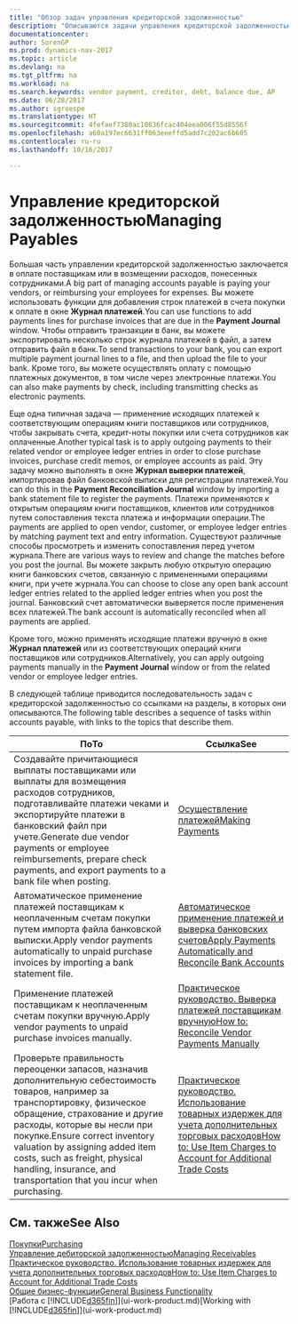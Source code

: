 ```yaml
---
title: "Обзор задач управления кредиторской задолженностью"
description: "Описываются задачи управления кредиторской задолженностью, например, оплата кредиторам или применение исходящих платежей к операциями книг для закрытия счетов или кредит-нот."
documentationcenter: 
author: SorenGP
ms.prod: dynamics-nav-2017
ms.topic: article
ms.devlang: na
ms.tgt_pltfrm: na
ms.workload: na
ms.search.keywords: vendor payment, creditor, debt, balance due, AP
ms.date: 06/28/2017
ms.author: sgroespe
ms.translationtype: HT
ms.sourcegitcommit: 4fefaef7380ac10836fcac404eea006f55d8556f
ms.openlocfilehash: a60a197ec6631ff063eeeffd5add7c202ac6b605
ms.contentlocale: ru-ru
ms.lasthandoff: 10/16/2017

---
```

# <a name="managing-payables"></a><span data-ttu-id="d79fa-103">Управление кредиторской задолженностью</span><span class="sxs-lookup"><span data-stu-id="d79fa-103">Managing Payables</span></span>
<span data-ttu-id="d79fa-104">Большая часть управлении кредиторской задолженностью заключается в оплате поставщикам или в возмещении расходов, понесенных сотрудниками.</span><span class="sxs-lookup"><span data-stu-id="d79fa-104">A big part of managing accounts payable is paying your vendors, or reimbursing your employees for expenses.</span></span> <span data-ttu-id="d79fa-105">Вы можете использовать функции для добавления строк платежей в счета покупки к оплате в окне **Журнал платежей**.</span><span class="sxs-lookup"><span data-stu-id="d79fa-105">You can use functions to add payments lines for purchase invoices that are due in the **Payment Journal** window.</span></span> <span data-ttu-id="d79fa-106">Чтобы отправить транзакции в банк, вы можете экспортировать несколько строк журнала платежей в файл, а затем отправить файл в банк.</span><span class="sxs-lookup"><span data-stu-id="d79fa-106">To send transactions to your bank, you can export multiple payment journal lines to a file, and then upload the file to your bank.</span></span> <span data-ttu-id="d79fa-107">Кроме того, вы можете осуществлять оплату с помощью платежных документов, в том числе через электронные платежи.</span><span class="sxs-lookup"><span data-stu-id="d79fa-107">You can also make payments by check, including transmitting checks as electronic payments.</span></span>

<span data-ttu-id="d79fa-108">Еще одна типичная задача — применение исходящих платежей к соответствующим операциям книги поставщиков или сотрудников, чтобы закрывать счета, кредит-ноты покупки или счета сотрудников как оплаченные.</span><span class="sxs-lookup"><span data-stu-id="d79fa-108">Another typical task is to apply outgoing payments to their related vendor or employee ledger entries in order to close purchase invoices, purchase credit memos, or employee accounts as paid.</span></span> <span data-ttu-id="d79fa-109">Эту задачу можно выполнять в окне **Журнал выверки платежей**, импортировав файл банковской выписки для регистрации платежей.</span><span class="sxs-lookup"><span data-stu-id="d79fa-109">You can do this in the **Payment Reconciliation Journal** window by importing a bank statement file to register the payments.</span></span> <span data-ttu-id="d79fa-110">Платежи применяются к открытым операциям книги поставщиков, клиентов или сотрудников путем сопоставления текста платежа и информации операции.</span><span class="sxs-lookup"><span data-stu-id="d79fa-110">The payments are applied to open vendor, customer, or employee ledger entries by matching payment text and entry information.</span></span> <span data-ttu-id="d79fa-111">Существуют различные способы просмотреть и изменить сопоставления перед учетом журнала.</span><span class="sxs-lookup"><span data-stu-id="d79fa-111">There are various ways to review and change the matches before you post the journal.</span></span> <span data-ttu-id="d79fa-112">Вы можете закрыть любую открытую операцию книги банковских счетов, связанную с примененными операциями книги, при учете журнала.</span><span class="sxs-lookup"><span data-stu-id="d79fa-112">You can choose to close any open bank account ledger entries related to the applied ledger entries when you post the journal.</span></span> <span data-ttu-id="d79fa-113">Банковский счет автоматически выверяется после применения всех платежей.</span><span class="sxs-lookup"><span data-stu-id="d79fa-113">The bank account is automatically reconciled when all payments are applied.</span></span>

<span data-ttu-id="d79fa-114">Кроме того, можно применять исходящие платежи вручную в окне **Журнал платежей** или из соответствующих операций книги поставщиков или сотрудников.</span><span class="sxs-lookup"><span data-stu-id="d79fa-114">Alternatively, you can apply outgoing payments manually in the **Payment Journal** window or from the related vendor or employee ledger entries.</span></span>

<span data-ttu-id="d79fa-115">В следующей таблице приводится последовательность задач с кредиторской задолженностью со ссылками на разделы, в которых они описываются.</span><span class="sxs-lookup"><span data-stu-id="d79fa-115">The following table describes a sequence of tasks within accounts payable, with links to the topics that describe them.</span></span>

| <span data-ttu-id="d79fa-116">По</span><span class="sxs-lookup"><span data-stu-id="d79fa-116">To</span></span> | <span data-ttu-id="d79fa-117">Ссылка</span><span class="sxs-lookup"><span data-stu-id="d79fa-117">See</span></span> |
| --- | --- |
| <span data-ttu-id="d79fa-118">Создавайте причитающиеся выплаты поставщиками или выплаты для возмещения расходов сотрудников, подготавливайте платежи чеками и экспортируйте платежи в банковский файл при учете.</span><span class="sxs-lookup"><span data-stu-id="d79fa-118">Generate due vendor payments or employee reimbursements, prepare check payments, and export payments to a bank file when posting.</span></span> |[<span data-ttu-id="d79fa-119">Осуществление платежей</span><span class="sxs-lookup"><span data-stu-id="d79fa-119">Making Payments</span></span>](payables-make-payments.md) |
| <span data-ttu-id="d79fa-120">Автоматическое применение платежей поставщикам к неоплаченным счетам покупки путем импорта файла банковской выписки.</span><span class="sxs-lookup"><span data-stu-id="d79fa-120">Apply vendor payments automatically to unpaid purchase invoices by importing a bank statement file.</span></span> |[<span data-ttu-id="d79fa-121">Автоматическое применение платежей и выверка банковских счетов</span><span class="sxs-lookup"><span data-stu-id="d79fa-121">Apply Payments Automatically and Reconcile Bank Accounts</span></span>](receivables-apply-payments-auto-reconcile-bank-accounts.md) |
| <span data-ttu-id="d79fa-122">Применение платежей поставщикам к неоплаченным счетам покупки вручную.</span><span class="sxs-lookup"><span data-stu-id="d79fa-122">Apply vendor payments to unpaid purchase invoices manually.</span></span> |[<span data-ttu-id="d79fa-123">Практическое руководство. Выверка платежей поставщикам вручную</span><span class="sxs-lookup"><span data-stu-id="d79fa-123">How to: Reconcile Vendor Payments Manually</span></span>](payables-how-apply-purchase-transactions-manually.md) |
|<span data-ttu-id="d79fa-124">Проверьте правильность переоценки запасов, назначив дополнительную себестоимость товаров, например за транспортировку, физическое обращение, страхование и другие расходы, которые вы несли при покупке.</span><span class="sxs-lookup"><span data-stu-id="d79fa-124">Ensure correct inventory valuation by assigning added item costs, such as freight, physical handling, insurance, and transportation that you incur when purchasing.</span></span>|[<span data-ttu-id="d79fa-125">Практическое руководство. Использование товарных издержек для учета дополнительных торговых расходов</span><span class="sxs-lookup"><span data-stu-id="d79fa-125">How to: Use Item Charges to Account for Additional Trade Costs</span></span>](payables-how-assign-item-charges.md)|

## <a name="see-also"></a><span data-ttu-id="d79fa-126">См. также</span><span class="sxs-lookup"><span data-stu-id="d79fa-126">See Also</span></span>
[<span data-ttu-id="d79fa-127">Покупки</span><span class="sxs-lookup"><span data-stu-id="d79fa-127">Purchasing</span></span>](purchasing-manage-purchasing.md)  
[<span data-ttu-id="d79fa-128">Управление дебиторской задолженностью</span><span class="sxs-lookup"><span data-stu-id="d79fa-128">Managing Receivables</span></span>](receivables-manage-receivables.md)  
[<span data-ttu-id="d79fa-129">Практическое руководство. Использование товарных издержек для учета дополнительных торговых расходов</span><span class="sxs-lookup"><span data-stu-id="d79fa-129">How to: Use Item Charges to Account for Additional Trade Costs</span></span>](payables-how-assign-item-charges.md)  
[<span data-ttu-id="d79fa-130">Общие бизнес-функции</span><span class="sxs-lookup"><span data-stu-id="d79fa-130">General Business Functionality</span></span>](ui-across-business-areas.md)  
<span data-ttu-id="d79fa-131">[Работа с [!INCLUDE[d365fin](includes/d365fin_md.md)]](ui-work-product.md)</span><span class="sxs-lookup"><span data-stu-id="d79fa-131">[Working with [!INCLUDE[d365fin](includes/d365fin_md.md)]](ui-work-product.md)</span></span>

